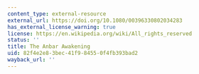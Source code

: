 ```yaml
---
content_type: external-resource
external_url: https://doi.org/10.1080/00396330802034283
has_external_license_warning: true
license: https://en.wikipedia.org/wiki/All_rights_reserved
status: ''
title: The Anbar Awakening
uid: 82f4e2e8-3bec-41f9-8455-0f4fb393bad2
wayback_url: ''
---
```

